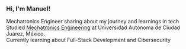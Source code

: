 ### Hi, I'm Manuel!

Mechatronics Engineer sharing about my journey and learnings in tech<br/>
Studied [Mechatronics Engineering](https://www.uacj.mx/oferta/programas.html?programa=44400&94) at Universidad Autónoma de Ciudad Juárez, México.<br/>
Currently learning about Full-Stack Development and Cibersecurity
